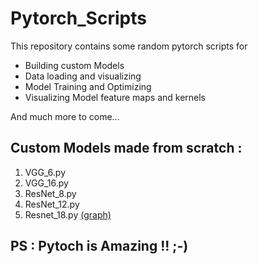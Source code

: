 # Pytorch_Scripts

This repository contains some random pytorch scripts for
<ul>
  <li>Building custom Models</li>
  <li>Data loading and visualizing</li>
  <li>Model Training and Optimizing</li>
  <li>Visualizing Model feature maps and kernels</li>
</ul>
And much more to come...

## Custom Models made from scratch : 
<ol>
  <li> VGG_6.py </li>
  <li> VGG_16.py </li>
  <li> ResNet_8.py </li>
  <li> ResNet_12.py </li>
  <li> Resnet_18.py	<a href="Model graphs/resnet18.onnx.png">(graph)</a></li>
</ol>

## PS : Pytoch is Amazing !! ;-)
